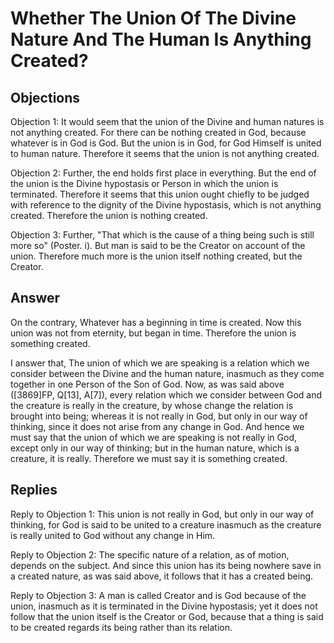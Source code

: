 # Whether The Union Of The Divine Nature And The Human Is Anything Created?

## Objections

Objection 1: It would seem that the union of the Divine and human natures is not anything created. For there can be nothing created in God, because whatever is in God is God. But the union is in God, for God Himself is united to human nature. Therefore it seems that the union is not anything created.

Objection 2: Further, the end holds first place in everything. But the end of the union is the Divine hypostasis or Person in which the union is terminated. Therefore it seems that this union ought chiefly to be judged with reference to the dignity of the Divine hypostasis, which is not anything created. Therefore the union is nothing created.

Objection 3: Further, "That which is the cause of a thing being such is still more so" (Poster. i). But man is said to be the Creator on account of the union. Therefore much more is the union itself nothing created, but the Creator.

## Answer

On the contrary, Whatever has a beginning in time is created. Now this union was not from eternity, but began in time. Therefore the union is something created.

I answer that, The union of which we are speaking is a relation which we consider between the Divine and the human nature, inasmuch as they come together in one Person of the Son of God. Now, as was said above ([3869]FP, Q[13], A[7]), every relation which we consider between God and the creature is really in the creature, by whose change the relation is brought into being; whereas it is not really in God, but only in our way of thinking, since it does not arise from any change in God. And hence we must say that the union of which we are speaking is not really in God, except only in our way of thinking; but in the human nature, which is a creature, it is really. Therefore we must say it is something created.

## Replies

Reply to Objection 1: This union is not really in God, but only in our way of thinking, for God is said to be united to a creature inasmuch as the creature is really united to God without any change in Him.

Reply to Objection 2: The specific nature of a relation, as of motion, depends on the subject. And since this union has its being nowhere save in a created nature, as was said above, it follows that it has a created being.

Reply to Objection 3: A man is called Creator and is God because of the union, inasmuch as it is terminated in the Divine hypostasis; yet it does not follow that the union itself is the Creator or God, because that a thing is said to be created regards its being rather than its relation.